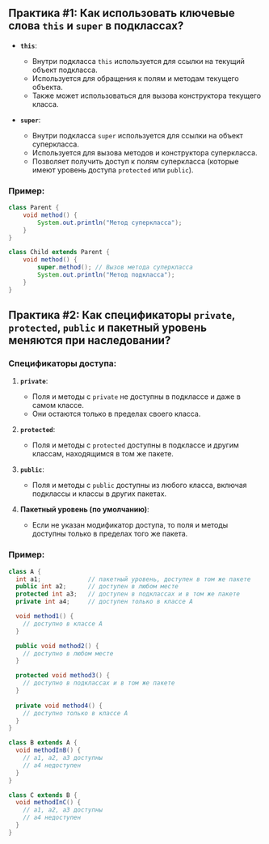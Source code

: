 
## Практика #1: Как использовать ключевые слова `this` и `super` в подклассах?

- **`this`**:
  - Внутри подкласса `this` используется для ссылки на текущий объект подкласса.
  - Используется для обращения к полям и методам текущего объекта.
  - Также может использоваться для вызова конструктора текущего класса.

- **`super`**:
  - Внутри подкласса `super` используется для ссылки на объект суперкласса.
  - Используется для вызова методов и конструктора суперкласса.
  - Позволяет получить доступ к полям суперкласса (которые имеют уровень доступа `protected` или `public`).

### Пример:
```java
class Parent {
    void method() {
        System.out.println("Метод суперкласса");
    }
}

class Child extends Parent {
    void method() {
        super.method(); // Вызов метода суперкласса
        System.out.println("Метод подкласса");
    }
}
```

## Практика #2: Как спецификаторы `private`, `protected`, `public` и пакетный уровень меняются при наследовании?

### Спецификаторы доступа:
1. **`private`**:
   - Поля и методы с `private` не доступны в подклассе и даже в самом классе.
   - Они остаются только в пределах своего класса.

2. **`protected`**:
   - Поля и методы с `protected` доступны в подклассе и другим классам, находящимся в том же пакете.

3. **`public`**:
   - Поля и методы с `public` доступны из любого класса, включая подклассы и классы в других пакетах.

4. **Пакетный уровень (по умолчанию)**:
   - Если не указан модификатор доступа, то поля и методы доступны только в пределах того же пакета.

### Пример:
```java
class A {
  int a1;             // пакетный уровень, доступен в том же пакете
  public int a2;      // доступен в любом месте
  protected int a3;   // доступен в подклассах и в том же пакете
  private int a4;     // доступен только в классе A

  void method1() {
    // доступно в классе A
  }

  public void method2() {
    // доступно в любом месте
  }

  protected void method3() {
    // доступно в подклассах и в том же пакете
  }
  
  private void method4() {
    // доступно только в классе A
  }
}

class B extends A {
  void methodInB() {
    // a1, a2, a3 доступны
    // a4 недоступен
  }
}

class C extends B {
  void methodInC() {
    // a1, a2, a3 доступны
    // a4 недоступен
  }
}
```
